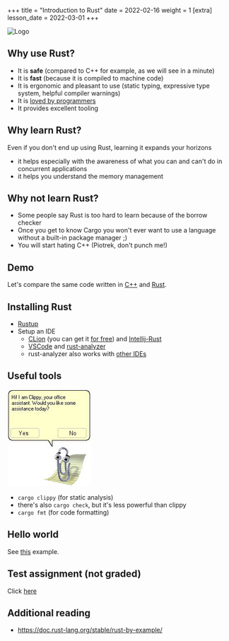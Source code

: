 +++
title = "Introduction to Rust"
date = 2022-02-16
weight = 1
[extra]
lesson_date = 2022-03-01
+++

![Logo](https://www.rust-lang.org/logos/rust-logo-blk.svg)

## Why use Rust?

- It is **safe** (compared to C++ for example, as we will see in a minute)
- It is **fast** (because it is compiled to machine code)
- It is ergonomic and pleasant to use (static typing, expressive type system, helpful compiler warnings)
- It is [loved by programmers](https://insights.stackoverflow.com/survey/2021#section-most-loved-dreaded-and-wanted-programming-scripting-and-markup-languages)
- It provides excellent tooling

## Why learn Rust?

Even if you don't end up using Rust, learning it expands your horizons

- it helps especially with the awareness of what you can and can't do in concurrent applications
- it helps you understand the memory management

## Why not learn Rust?

- Some people say Rust is too hard to learn because of the borrow checker
- Once you get to know Cargo you won't ever want to use a language without a built-in package manager ;)
- You will start hating C++ (Piotrek, don't punch me!)

## Demo

Let's compare the same code written in [C++](demo.cpp) and [Rust](demo.rs).

## Installing Rust

- [Rustup](https://rustup.rs/)
- Setup an IDE
  - [CLion](https://www.jetbrains.com/clion/) (you can get it [for free](https://www.jetbrains.com/community/education/)) and [Intellij-Rust](https://intellij-rust.github.io/)
  - [VSCode](https://code.visualstudio.com/) and [rust-analyzer](https://marketplace.visualstudio.com/items?itemName=matklad.rust-analyzer)
  - rust-analyzer also works with [other IDEs](https://rust-analyzer.github.io/manual.html#installation)

## Useful tools

![Clippy](clippy.jpg)

- `cargo clippy` (for static analysis)
- there's also `cargo check`, but it's less powerful than clippy
- `cargo fmt` (for code formatting)

## Hello world

See [this](hello-world.rs) example.

## Test assignment (not graded)

Click [here](https://classroom.github.com/a/sFJOi1pT)

## Additional reading

- https://doc.rust-lang.org/stable/rust-by-example/
